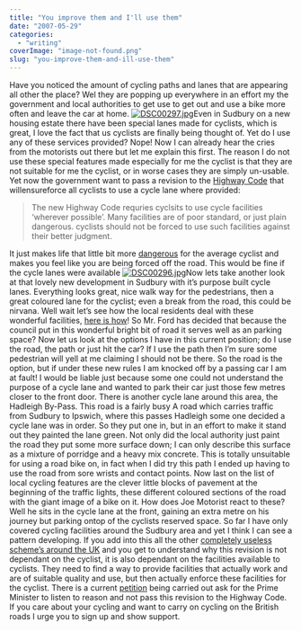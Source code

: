 ```yaml
---
title: "You improve them and I'll use them"
date: "2007-05-29"
categories: 
  - "writing"
coverImage: "image-not-found.png"
slug: "you-improve-them-and-ill-use-them"
---
```


Have you noticed the amount of cycling paths and lanes that are appearing all other the place? Wel they are popping up everywhere in an effort my the government and local authorities to get use to get out and use a bike more often and leave the car at home. [![DSC00297.jpg](/images/519393910_2aa88ded0d_m.jpg)](http://www.flickr.com/photos/funkylarma/519393910/ "Photo Sharing")Even in Sudbury on a new housing estate there have been special lanes made for cyclists, which is great, I love the fact that us cyclists are finally being thought of. Yet do I use any of these services provided? Nope! Now I can already hear the cries from the motorists out there but let me explain this first. The reason I do not use these special features made especially for me the cyclist is that they are not suitable for me the cyclist, or in worse cases they are simply un-usable. Yet now the government want to pass a revision to the [Highway Code](http://en.wikipedia.org/wiki/Highway_Code) that willensureforce all cyclists to use a cycle lane where provided:

> The new Highway Code requries cyclsits to use cycle facilities ‘wherever possible’. Many facilities are of poor standard, or just plain dangerous. cyclists should not be forced to use such facilities against their better judgment.

It just makes life that little bit more [dangerous](http://driving.timesonline.co.uk/tol/life_and_style/driving/features/article1746923.ece) for the average cyclist and makes you feel like you are being forced off the road. This would be fine if the cycle lanes were available [![DSC00296.jpg](/images/519419849_944fa1cded_m.jpg)](http://www.flickr.com/photos/funkylarma/519419849/ "Photo Sharing")Now lets take another look at that lovely new development in Sudbury with it’s purpose built cycle lanes. Everything looks great, nice walk way for the pedestrians, then a great coloured lane for the cyclist; even a break from the road, this could be nirvana. Well wait let’s see how the local residents deal with these wonderful facilities, [here is how](http://farm1.static.flickr.com/226/519395024_94f2b83d0b.jpg)! So Mr. Ford has decided that because the council put in this wonderful bright bit of road it serves well as an parking space? Now let us look at the options I have in this current position; do I use the road, the path or just hit the car? If I use the path then I’m sure some pedestrian will yell at me claiming I should not be there. So the road is the option, but if under these new rules I am knocked off by a passing car I am at fault! I would be liable just because some one could not understand the purpose of a cycle lane and wanted to park their car just those few metres closer to the front door. There is another cycle lane around this area, the Hadleigh By-Pass. This road is a fairly busy A road which carries traffic from Sudbury to Ipswich, where this passes Hadleigh some one decided a cycle lane was in order. So they put one in, but in an effort to make it stand out they painted the lane green. Not only did the local authority just paint the road they put some more surface down; I can only describe this surface as a mixture of porridge and a heavy mix concrete. This is totally unsuitable for using a road bike on, in fact when I did try this path I ended up having to use the road from sore wrists and contact points. Now last on the list of local cycling features are the clever little blocks of pavement at the beginning of the traffic lights, these different coloured sections of the road with the giant image of a bike on it. How does Joe Motorist react to these? Well he sits in the cycle lane at the front, gaining an extra metre on his journey but parking ontop of the cyclists reserved space. So far I have only covered cycling facilities around the Sudbury area and yet I think I can see a pattern developing. If you add into this all the other [completely useless scheme’s around the UK](http://www.warringtoncyclecampaign.co.uk/facility-of-the-month) and you get to understand why this revision is not dependant on the cyclist, it is also dependant on the facilities available to cyclists. They need to find a way to provide facilities that actually work and are of suitable quality and use, but then actually enforce these facilities for the cyclist. There is a current [petition](http://petitions.pm.gov.uk/roads4bikes/) being carried out ask for the Prime Minister to listen to reason and not pass this revision to the Highway Code. If you care about your cycling and want to carry on cycling on the British roads I urge you to sign up and show support.
